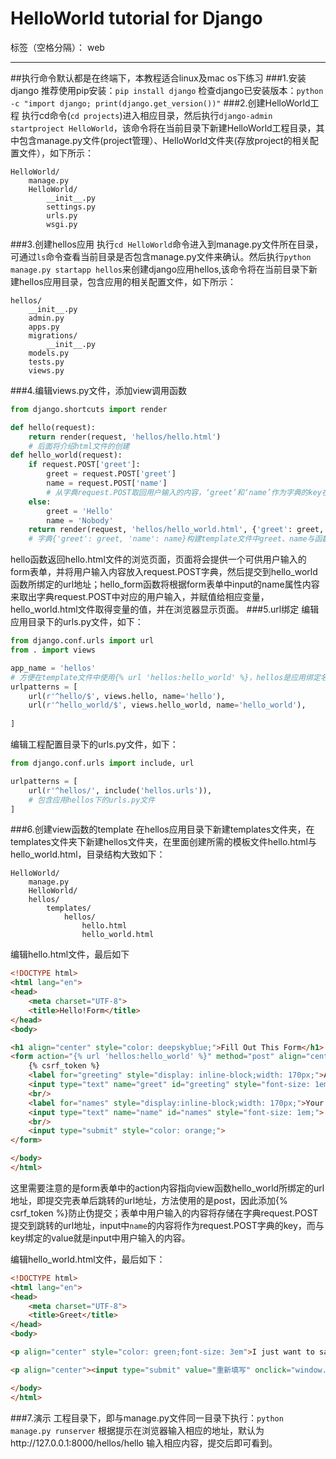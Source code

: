 ﻿# HelloWorld tutorial for Django

标签（空格分隔）： web

---
##执行命令默认都是在终端下，本教程适合linux及mac os下练习
###1.安装django
推荐使用pip安装：`pip install django`
检查django已安装版本：`python -c "import django; print(django.get_version())"`
###2.创建HelloWorld工程
执行cd命令(`cd projects`)进入相应目录，然后执行`django-admin startproject HelloWorld`，该命令将在当前目录下新建HelloWorld工程目录，其中包含manage.py文件(project管理）、HelloWorld文件夹(存放project的相关配置文件），如下所示：
```
HelloWorld/
    manage.py
    HelloWorld/
        __init__.py
        settings.py
        urls.py
        wsgi.py
```
###3.创建hellos应用
执行`cd HelloWorld`命令进入到manage.py文件所在目录，可通过`ls`命令查看当前目录是否包含manage.py文件来确认。然后执行`python manage.py startapp hellos`来创建django应用hellos,该命令将在当前目录下新建hellos应用目录，包含应用的相关配置文件，如下所示：
```
hellos/
    __init__.py
    admin.py
    apps.py
    migrations/
        __init__.py
    models.py
    tests.py
    views.py
```
###4.编辑views.py文件，添加view调用函数
```python
from django.shortcuts import render

def hello(request):
    return render(request, 'hellos/hello.html')
    # 后面将介绍html文件的创建
def hello_world(request):
    if request.POST['greet']:
        greet = request.POST['greet']
        name = request.POST['name']
        # 从字典request.POST取回用户输入的内容，‘greet’和‘name’作为字典的key在表单form中的input定义
    else:
        greet = 'Hello'
        name = 'Nobody'
    return render(request, 'hellos/hello_world.html', {'greet': greet, 'name': name})
    # 字典{'greet': greet, 'name': name}构建template文件中greet、name与函数中greet、name参数的索引，template文件中的字符'greet'、'name'作为字典的key。
```
hello函数返回hello.html文件的浏览页面，页面将会提供一个可供用户输入的form表单，并将用户输入内容放入request.POST字典，然后提交到hello_world函数所绑定的url地址；hello_form函数将根据form表单中input的name属性内容来取出字典request.POST中对应的用户输入，并赋值给相应变量，hello_world.html文件取得变量的值，并在浏览器显示页面。
###5.url绑定
编辑应用目录下的urls.py文件，如下：
```python
from django.conf.urls import url
from . import views

app_name = 'hellos'
# 方便在template文件中使用{% url 'hellos:hello_world' %}，hellos是应用绑定名称，hello_world是url绑定名称
urlpatterns = [
    url(r'^hello/$', views.hello, name='hello'),
    url(r'^hello_world/$', views.hello_world, name='hello_world'),
    
]
```
编辑工程配置目录下的urls.py文件，如下：
```python
from django.conf.urls import include, url

urlpatterns = [
    url(r'^hellos/', include('hellos.urls')),
    # 包含应用hellos下的urls.py文件
]
```
###6.创建view函数的template
在hellos应用目录下新建templates文件夹，在templates文件夹下新建hellos文件夹，在里面创建所需的模板文件hello.html与hello_world.html，目录结构大致如下：
```
HelloWorld/
    manage.py
    HelloWorld/
    hellos/
        templates/
            hellos/
                hello.html
                hello_world.html
```
编辑hello.html文件，最后如下
```html
<!DOCTYPE html>
<html lang="en">
<head>
    <meta charset="UTF-8">
    <title>Hello!Form</title>
</head>
<body>

<h1 align="center" style="color: deepskyblue;">Fill Out This Form</h1>
<form action="{% url 'hellos:hello_world' %}" method="post" align="center" style="color: green;font-size: 1.7em;">
    {% csrf_token %}
    <label for="greeting" style="display: inline-block;width: 170px;">A Greeeting:</label>
    <input type="text" name="greet" id="greeting" style="font-size: 1em;">
    <br/>
    <label for="names" style="display:inline-block;width: 170px;">Your Name:</label>
    <input type="text" name="name" id="names" style="font-size: 1em;">
    <br/>
    <input type="submit" style="color: orange;">
</form>

</body>
</html>
```
这里需要注意的是form表单中的action内容指向view函数hello_world所绑定的url地址，即提交完表单后跳转的url地址，方法使用的是post，因此添加{% csrf_token %}防止伪提交；表单中用户输入的内容将存储在字典request.POST提交到跳转的url地址，input中`name`的内容将作为request.POST字典的key，而与key绑定的value就是input中用户输入的内容。

编辑hello_world.html文件，最后如下：
```html
<!DOCTYPE html>
<html lang="en">
<head>
    <meta charset="UTF-8">
    <title>Greet</title>
</head>
<body>

<p align="center" style="color: green;font-size: 3em">I just want to say <em style="color: deepskyblue;">{{ greet }}! {{ name }}</em>.</p>

<p align="center"><input type="submit" value="重新填写" onclick="window.history.back()" align="center" style="color: peru;"></p>

</body>
</html>
```
###7.演示
工程目录下，即与manage.py文件同一目录下执行：`python manage.py runserver`
根据提示在浏览器输入相应的地址，默认为http://127.0.0.1:8000/hellos/hello
输入相应内容，提交后即可看到。

                
    






